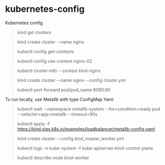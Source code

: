 # kubernetes-config
Kubernetes config

> kind get clusters

> kind create cluster --name nginx

> kubectl config get-contexts

> kubectl config use-context nginx-02

> kubectl cluster-info --context kind-nginx

> kind create cluster --name nginx --config cluster.yml

> kubectl port-forward pod/pod_name 8080:80

To run locally, use Metallb with type ConfigMap Yaml

> kubectl wait --namespace metallb-system --for=condition=ready pod --selector=app=metallb --timeout=90s

> kubectl apply -f https://kind.sigs.k8s.io/examples/loadbalancer/metallb-config.yaml

> kind create cluster --config kind_master_worker.yml

> kubectl logs -n kube-system -f kube-apiserver-kind-control-plane

> kubectl describe node kind-worker